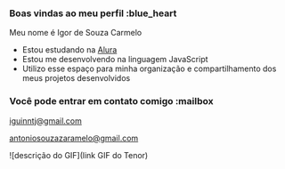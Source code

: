 ### Boas vindas ao meu perfil :blue_heart

Meu nome é Igor de Souza Carmelo

- Estou estudando na [Alura](https://www.alura.com.br)
- Estou me desenvolvendo na linguagem JavaScript
- Utilizo esse espaço para minha organização e compartilhamento dos meus projetos desenvolvidos

### Você pode entrar em contato comigo :mailbox

iguinntj@gmail.com

antoniosouzazaramelo@gmail.com

![descrição do GIF](link GIF do Tenor)
